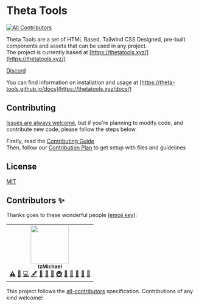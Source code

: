 # Theta Tools

<!-- ALL-CONTRIBUTORS-BADGE:START - Do not remove or modify this section -->

[![All Contributors](https://img.shields.io/badge/all_contributors-1-orange.svg?style=flat-square)](#contributors-)

<!-- ALL-CONTRIBUTORS-BADGE:END -->

Theta Tools are a set of HTML Based, Tailwind CSS Designed, pre-built components and assets that can be used in any project.  
The project is currently based at [https://thetatools.xyz/](https://thetatools.xyz/)

[Discord](https://discord.gg/P8RyW8F)

You can find information on installation and usage at [https://theta-tools.github.io/docs](https://thetatools.xyz/docs/)

## Contributing

[Issues are always welcome](https://github.com/theta-tools/theta-tools.github.io/issues/new/choose), but if you're planning to modify code, and contribute new code, please follow the steps below.

Firstly, read the [Contributing Guide](https://thetatools.xyz/contributing/)  
Then, follow our [Contribution Plan](https://thetatools.xyz/contributing/plan/) to get setup with files and guidelines

## License

[MIT](https://choosealicense.com/licenses/mit)

## Contributors ✨

Thanks goes to these wonderful people ([emoji key](https://allcontributors.org/docs/en/emoji-key)):

<!-- ALL-CONTRIBUTORS-LIST:START - Do not remove or modify this section -->
<!-- prettier-ignore-start -->
<!-- markdownlint-disable -->
<table>
  <tr>
    <td align="center"><a href="https://github.com/IzMichael"><img src="https://avatars0.githubusercontent.com/u/57115702?v=4" width="100px;" alt=""/><br /><sub><b>IzMichael</b></sub></a><br /><a href="https://github.com/theta-tools/theta-tools.github.io/commits?author=IzMichael" title="Tests">⚠️</a> <a href="#business-IzMichael" title="Business development">💼</a> <a href="https://github.com/theta-tools/theta-tools.github.io/commits?author=IzMichael" title="Code">💻</a> <a href="#content-IzMichael" title="Content">🖋</a> <a href="https://github.com/theta-tools/theta-tools.github.io/commits?author=IzMichael" title="Documentation">📖</a> <a href="#design-IzMichael" title="Design">🎨</a> <a href="#ideas-IzMichael" title="Ideas, Planning, & Feedback">🤔</a> <a href="#infra-IzMichael" title="Infrastructure (Hosting, Build-Tools, etc)">🚇</a> <a href="#maintenance-IzMichael" title="Maintenance">🚧</a> <a href="#plugin-IzMichael" title="Plugin/utility libraries">🔌</a> <a href="#question-IzMichael" title="Answering Questions">💬</a> <a href="#tool-IzMichael" title="Tools">🔧</a> <a href="https://github.com/theta-tools/theta-tools.github.io/issues?q=author%3AIzMichael" title="Bug reports">🐛</a></td>
  </tr>
</table>

<!-- markdownlint-enable -->
<!-- prettier-ignore-end -->

<!-- ALL-CONTRIBUTORS-LIST:END -->

This project follows the [all-contributors](https://github.com/all-contributors/all-contributors) specification. Contributions of any kind welcome!
